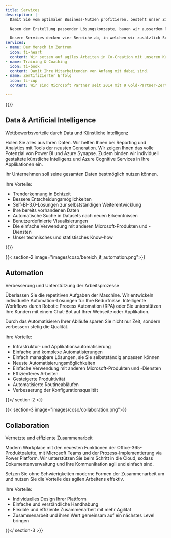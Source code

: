```yaml
---
title: Services
description: |-
  Damit Sie vom optimalen Business-Nutzen profitieren, besteht unser Ziel darin, nachhaltige IT-Lösungen auf Basis der intelligenten Cloud zu designen und implementieren. Alternativ bieten wir Ihnen ebenso Hybrid-Lösungen an.

  Neben der Erstellung passender Lösungskonzepte, bauen wir ausserdem Projekte auf und bieten Ihnen dazu umfassende Trainings sowie Coachings an.

  Unsere Services decken vier Bereiche ab, in welchen wir zusätzlich Schulungen anbieten:
services:
- name: Der Mensch im Zentrum
  icon: ti-heart
  content: Wir setzen auf agiles Arbeiten in Co-Creation mit unseren Kundinnen & Kunden.
- name: Training & Coaching
  icon: ti-book
  content: Damit Ihre Mitarbeitenden von Anfang mit dabei sind.
- name: Zertifizierter Erfolg
  icon: ti-cup
  content: Wir sind Microsoft Partner seit 2014 mit 9 Gold-Partner-Zertifizierungen

---
```

{{<section-1 image="images/coso/bereich_datascience.png">}}

## Data & Artificial Intelligence

Wettbewerbsvorteile durch Data und Künstliche Intelligenz

Holen Sie alles aus Ihren Daten. Wir helfen Ihnen bei Reporting und Analytics mit Tools der neusten Generation. Wir zeigen Ihnen das volle Potenzial von Power BI und Azure Synapse. Zudem binden wir individuell gestaltete künstliche Intelligenz und Azure Cognitive Services in Ihre Applikationen ein.

Ihr Unternehmen soll seine gesamten Daten bestmöglich nutzen können.

Ihre Vorteile:

* Trenderkennung in Echtzeit
* Bessere Entscheidungsmöglichkeiten
* Self-BI-3.0-Lösungen zur selbstständigen Weiterentwicklung
* Ihre bereits vorhandenen Daten
* Automatische Suche in Datasets nach neuen Erkenntnissen
* Benutzerdefinierte Visualisierungen
* Die einfache Verwendung mit anderen Microsoft-Produkten und -Diensten
* Unser technisches und statistisches Know-how

{{</section-1>}}

{{< section-2 image="images/coso/bereich_it_automation.png">}}

## Automation

Verbesserung und Unterstützung der Arbeitsprozesse

Überlassen Sie die repetitiven Aufgaben der Maschine. Wir entwickeln individuelle Automation-Lösungen für Ihre Bedürfnisse. Intelligente Workflows durch Robotic Process Automation (RPA) oder Sie unterstützen Ihre Kunden mit einem Chat-Bot auf Ihrer Webseite oder Applikation.

Durch das Automatisieren Ihrer Abläufe sparen Sie nicht nur Zeit, sondern verbessern stetig die Qualität.

Ihre Vorteile:

* Infrastruktur- und Applikationsautomatisierung
* Einfache und komplexe Automatisierungen
* Einfach managbare Lösungen, sie Sie selbstständig anpassen können
* Neuste Automatisierungsmöglichkeiten
* Einfache Verwendung mit anderen Microsoft-Produkten und -Diensten
* Effizienteres Arbeiten
* Gesteigerte Produktivität
* Automatisierte Routineabläufen
* Verbesserung der Konfigurationsqualität

{{</ section-2 >}}

{{< section-3 image="images/coso/collaboration.png">}}

## Collaboration

Vernetzte und effiziente Zusammenarbeit

Modern Workplace mit den neuesten Funktionen der Office-365-Produktpalette, mit Microsoft Teams und der Prozess-Implementierung via Power Platform. Wir unterstützen Sie beim Schritt in die Cloud, sodass Dokumentenverwaltung und Ihre Kommunikation agil und einfach sind.

Setzen Sie ohne Schwierigkeiten moderne Formen der Zusammenarbeit um und nutzen Sie die Vorteile des agilen Arbeitens effektiv.

Ihre Vorteile:

* Individuelles Design Ihrer Plattform
* Einfache und verständliche Handhabung
* Flexible und effiziente Zusammenarbeit mit mehr Agilität
* Zusammenarbeit und ihren Wert gemeinsam auf ein nächstes Level bringen

{{</ section-3 >}}